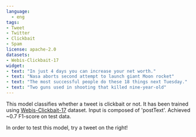 ```yaml
---
language: 
  - eng
tags:
- Tweet
- Twitter
- Clickbait
- Spam
license: apache-2.0
datasets:
- Webis-Clickbait-17
widget:
- text: "In just 4 days you can increase your net worth."
- text: "Nasa aborts second attempt to launch giant Moon rocket"
- text: "The most successful people do these 18 things next Tuesday."
- text: "Two guns used in shooting that killed nine-year-old"
---
```


This model classifies whether a tweet is clickbait or not. It has been trained using [Webis-Clickbait-17](https://webis.de/data/webis-clickbait-17.html) dataset. Input is composed of 'postText'. Achieved ~0.7 F1-score on test data. 

In order to test this model, try a tweet on the right!